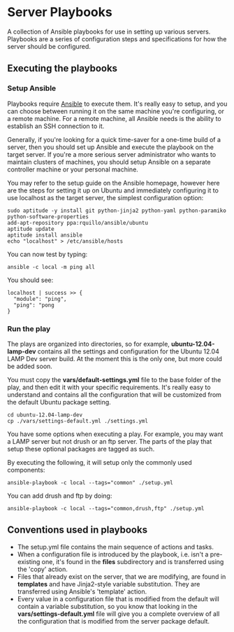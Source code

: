 Server Playbooks
========================

A collection of Ansible playbooks for use in setting up various servers.
Playbooks are a series of configuration steps and specifications for how the
server should be configured.

Executing the playbooks
---------------------------

### Setup Ansible

Playbooks require [Ansible][1] to execute them. It's really easy to setup, and
you can choose between running it on the same machine you're configuring, or a
remote machine. For a remote machine, all Ansible needs is the ability to establish
an SSH connection to it.

Generally, if you're looking for a quick time-saver for a one-time build of a
server, then you should set up Ansible and execute the playbook on the target
server. If you're a more serious server administrator who wants to maintain
clusters of machines, you should setup Ansible on a separate controller machine
or your personal machine.

You may refer to the setup guide on the Ansible homepage, however here are the
steps for setting it up on Ubuntu and immediately configuring it to use
localhost as the target server, the simplest configuration option:

    sudo aptitude -y install git python-jinja2 python-yaml python-paramiko python-software-properties
    add-apt-repository ppa:rquillo/ansible/ubuntu
    aptitude update
    aptitude install ansible
    echo "localhost" > /etc/ansible/hosts

You can now test by typing:

    ansible -c local -m ping all

You should see:

    localhost | success >> {
      "module": "ping",
      "ping": "pong
    }

### Run the play

The plays are organized into directories, so for example, __ubuntu-12.04-lamp-dev__
contains all the settings and configuration for the Ubuntu 12.04 LAMP Dev server
build. At the moment this is the only one, but more could be added soon.

You must copy the __vars/default-settings.yml__ file to the base folder of the
play, and then edit it with your specific requirements. It's really easy to
understand and contains all the configuration that will be customized from the
default Ubuntu package setting.

    cd ubuntu-12.04-lamp-dev
    cp ./vars/settings-default.yml ./settings.yml

You have some options when executing a play. For example, you may want a LAMP
server but not drush or an ftp server. The parts of the play that setup these
optional packages are tagged as such.

By executing the following, it will setup only the commonly used components:

    ansible-playbook -c local --tags="common" ./setup.yml

You can add drush and ftp by doing:

    ansible-playbook -c local --tags="common,drush,ftp" ./setup.yml

Conventions used in playbooks
---------------------------

- The setup.yml file contains the main sequence of actions and tasks.
- When a configuration file is introduced by the playbook, i.e. isn't
  a pre-existing one, it's found in the __files__ subdirectory and is transferred
  using the 'copy' action.
- Files that already exist on the server, that we are modifying, are found
  in __templates__ and have Jinja2-style variable substitution. They are
  transferred using Ansible's 'template' action.
- Every value in a configuration file that is modified from the default will
  contain a variable substitution, so you know that looking in the
  __vars/settings-default.yml__ file will give you a complete overview of all the
  configuration that is modified from the server package default.

[1]: http://ansible.github.com/ "Ansible"